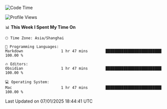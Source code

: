 <!--START_SECTION:waka-->
![Code Time](http://img.shields.io/badge/Code%20Time-527%20hrs%2025%20mins-blue)

![Profile Views](http://img.shields.io/badge/Profile%20Views-0-blue)

📊 **This Week I Spent My Time On** 

```text
🕑︎ Time Zone: Asia/Shanghai

💬 Programming Languages: 
Markdown                 1 hr 47 mins        █████████████████████████   100.00 % 

🔥 Editors: 
Obsidian                 1 hr 47 mins        █████████████████████████   100.00 % 

💻 Operating System: 
Mac                      1 hr 47 mins        █████████████████████████   100.00 % 
```


 Last Updated on 07/01/2025 18:44:41 UTC
<!--END_SECTION:waka-->
